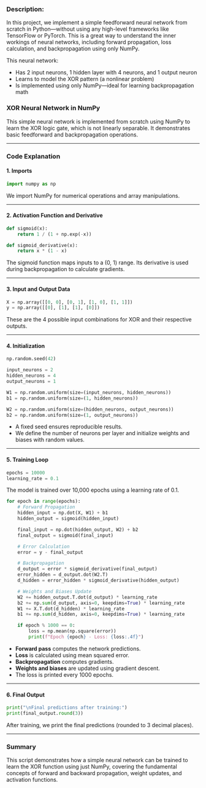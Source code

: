 ### Description:

In this project, we implement a simple feedforward neural network from scratch in Python—without using any high-level frameworks like TensorFlow or PyTorch. This is a great way to understand the inner workings of neural networks, including forward propagation, loss calculation, and backpropagation using only NumPy.

This neural network:
- Has 2 input neurons, 1 hidden layer with 4 neurons, and 1 output neuron
- Learns to model the XOR pattern (a nonlinear problem)
- Is implemented using only NumPy—ideal for learning backpropagation math

### XOR Neural Network in NumPy

This simple neural network is implemented from scratch using NumPy to learn the XOR logic gate, which is not linearly separable. It demonstrates basic feedforward and backpropagation operations.

---

### Code Explanation

#### 1. **Imports**

```python
import numpy as np
```

We import NumPy for numerical operations and array manipulations.

---

#### 2. **Activation Function and Derivative**

```python
def sigmoid(x):
    return 1 / (1 + np.exp(-x))

def sigmoid_derivative(x):
    return x * (1 - x)
```

The sigmoid function maps inputs to a (0, 1) range. Its derivative is used during backpropagation to calculate gradients.

---

#### 3. **Input and Output Data**

```python
X = np.array([[0, 0], [0, 1], [1, 0], [1, 1]])
y = np.array([[0], [1], [1], [0]])
```

These are the 4 possible input combinations for XOR and their respective outputs.

---

#### 4. **Initialization**

```python
np.random.seed(42)

input_neurons = 2
hidden_neurons = 4
output_neurons = 1

W1 = np.random.uniform(size=(input_neurons, hidden_neurons))
b1 = np.random.uniform(size=(1, hidden_neurons))

W2 = np.random.uniform(size=(hidden_neurons, output_neurons))
b2 = np.random.uniform(size=(1, output_neurons))
```

* A fixed seed ensures reproducible results.
* We define the number of neurons per layer and initialize weights and biases with random values.

---

#### 5. **Training Loop**

```python
epochs = 10000
learning_rate = 0.1
```

The model is trained over 10,000 epochs using a learning rate of 0.1.

```python
for epoch in range(epochs):
    # Forward Propagation
    hidden_input = np.dot(X, W1) + b1
    hidden_output = sigmoid(hidden_input)

    final_input = np.dot(hidden_output, W2) + b2
    final_output = sigmoid(final_input)

    # Error Calculation
    error = y - final_output

    # Backpropagation
    d_output = error * sigmoid_derivative(final_output)
    error_hidden = d_output.dot(W2.T)
    d_hidden = error_hidden * sigmoid_derivative(hidden_output)

    # Weights and Biases Update
    W2 += hidden_output.T.dot(d_output) * learning_rate
    b2 += np.sum(d_output, axis=0, keepdims=True) * learning_rate
    W1 += X.T.dot(d_hidden) * learning_rate
    b1 += np.sum(d_hidden, axis=0, keepdims=True) * learning_rate

    if epoch % 1000 == 0:
        loss = np.mean(np.square(error))
        print(f"Epoch {epoch} - Loss: {loss:.4f}")
```

* **Forward pass** computes the network predictions.
* **Loss** is calculated using mean squared error.
* **Backpropagation** computes gradients.
* **Weights and biases** are updated using gradient descent.
* The loss is printed every 1000 epochs.

---

#### 6. **Final Output**

```python
print("\nFinal predictions after training:")
print(final_output.round(3))
```

After training, we print the final predictions (rounded to 3 decimal places).

---

### Summary

This script demonstrates how a simple neural network can be trained to learn the XOR function using just NumPy, covering the fundamental concepts of forward and backward propagation, weight updates, and activation functions.
